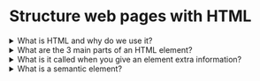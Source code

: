 # Structure web pages with HTML

<details>

<summary> What is HTML and why do we use it?</summary>

HTML (HyperText Markup Lanuage) is a Markup Language that dines the structure of web page and its content.
We use it because you can define headers, paragraphs, links and many more so that your browser knows how to structure 
that web page you are looking at.

</details>

<details>

<summary> What are the 3 main parts of an HTML element?</summary>

1. Opening tag with attributes.
2. Enclosed text content.
3. Closing tag.

</details>

<details>

<summary>What is it called when you give an element extra information? </summary>

- Attirbute. Attributes are always in the start tag.

</details>

<details>

<summary>What is a semantic element?</summary>

A semantic element clearly describes meaning to both the browser and the dev behind the scenes.

examples of semantic elements are...< table >, < article >, < details >, < time > and many more.
**These elements would be placed without spaces between the bracket and lettering**

